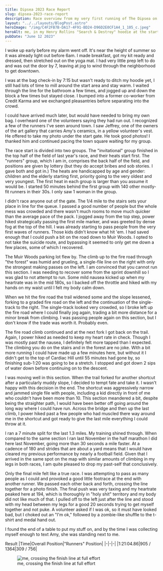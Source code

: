 ```yaml
---
title: Dipsea 2023 Race Report
slug: dipsea-2023-race-report
description: Race overview from my very first running of The Dipsea on June 11, 2023
layout: "../../layouts/BlogPost.astro"
heroImage: "/img/C4F2FB7B-DA17-4F91-BD24-D96D2E0CF1A4_1_105_c.jpeg"
heroAlt: me, in my Henry Rollins "Search & Destroy" hoodie at the start line. 
pubDate: "June 12 2023"
---
```


I woke up early before my alarm went off. It's near the height of summer so it was already light out before 6am. I made breakfast, got my kit ready and dressed, then stretched out on the yoga mat. I had very little prep left to do and was out the door by 7, leaving at jog to wind through the neighborhood to get downtown.

I was at the bag check-in by 7:15 but wasn't ready to ditch my hoodie yet, I still had lots of time to mill around the start area and stay warm. I waited through the line for the bathroom a few times, and jogged up and down the block a few times but stayed close. I bumped into a former co-worker from Credit Karma and we exchanged pleasantries before separating into the crowd.

I could have arrived much later, but would have needed to bring my own bag. I overheard one of the volunteers saying they had run out. I recognized a few of the runners I've seen around town. I saw Jeffrey, one of the owners of the art gallery that carries Amy's ceramics, in a yellow volunteer's vest. He offered to take my photo under the start gate. He took good photos! I thanked him and continued pacing the town square waiting for my group.

The race start is divided into two groups. The "invitational" group finished in the top half of the field of last year's race, and their heats start first. The "runners" group, which I am in, comprises the back half of the field, and positions are given by lottery (but they do accept bribes and sob stories. I gave both and got in.) The heats are handicapped by age and gender: children and the elderly starting first, priority going to the very oldest and very youngest. The first heat in each group is larger than you assume it would be. I started 50 minutes behind the first group with 140 other mostly-fit runners in their 30s. I only saw 1 woman in the group.

I didn't race anyone out of the gate. The 1/4 mile to the stairs sets your place in line for the queue. I passed a good number of people but the whole mess was crowded and there wasn't much rooms to move much quicker than the average pace of the pack. I jogged away from the top step, power hiked strategically passing the first mile marker, and was greeted by dense fog at the top of the hill. I was already starting to pass people from the very first waves of runners. Those kids didn't know what hit 'em. I had saved enough that I could push a bit on the road down to Muir Woods. I opted to not take the suicide route, and bypassing it seemed to only get me down a few places, some of which I recovered.

The Muir Woods parking lot flew by. The climb up to the fire road through "the forest" was humid and grueling, a single-file line on the right with only the strongest making passes on the left. I am convinced that you cannot run this section. I was needing to recover some from the sprint downhill so I was glad to not attempt to run. Some mild nausea kicked up when my heartrate was in the mid 180s, so I backed off the throttle and hiked with my hands on my waist until I felt my body calm down.

When we hit the fire road the trail widened some and the slope lessened, forking to a graded fire road on the left and the continuation of the single-track to the right. The single-track looked very crowded, so I broke left up the fire road where I could finally jog again, trading a bit more distance for a minor break from climbing. I was passing people again on this section, but I don't know if the trade was worth it. Probably even.

The fire road climb continued and at the next fork I got back on the trail. Again, I power hiked as needed to keep my heart rate in check. Though I was mostly past the nausea, I definitely felt more tapped than I expected. The climbing you do on the stairs and in the forest are no joke. With a bit more running I could have made up a few minutes here, but without it I didn't get to the top of Cardiac Hill until 55 minutes had gone by, so finishing sub-1:20 was going to be a stretch. I stopped and got down 2 sips of water down before continuing on to the descent.

I was moving well in this section. When the trail forked for another shortcut after a particularly muddy slope, I decided to tempt fate and take it. I wasn't happy with this decision in the end. The shortcut was aggressively narrow and jammed single file with people, including a kid directly in front of me who couldn't have been more than 10. This section meandered a bit, despite being the straighter path, I would have been better off going around the long way where I could have run. Across the bridge and then up the last climb, I power hiked past a few people who had muscled there way around me in the shortcut and got ready to give the last mile everything I could throw at it.

I ran a 7 minute split for the last 1.3 miles. My training shined through. When compared to the same section I ran last November in the half marathon I did here last November, going more than 30 seconds a mile faster. At a cadence of 180 and strides that are about a yard means that I would have cleared my previous performance by nearly a football field. Given that I arrived in the same spot on the map with similar amounts of climbing in my legs in both races, I am quite pleased to drop my past-self that conclusively.

Only the final mile felt like a true race. I was attempting to pass as many people as I could and provoked a good little footrace at the end with another runner. We passed each other back and forth, crossing the line together for a photo finish. The final push was very taxing and my heartrate peaked here at 194, which is thoroughly in "holy shit" territory and my body did not like much of that. I pulled off to the left just after the line and stood with my head between my legs for a good 20 seconds trying to get myself together and not puke. A volunteer asked if I was ok, so it must have looked bad, but I choked out an "I'm ok," followed by a zombie-like shuffle to the t-shirt and medal hand out.

I found the end of a table to put my stuff on, and by the time I was collecting myself enough to text Amy, she was standing next to me.

Result
|Time|Overall Position|"Runners" Position|
|-|-|-|
|1:21:04.86|905 / 1364|309 / 756|

<figure>
  <img src="/img/1B9CED58-0ECD-47B3-B640-A1514447C7F5_1_105_c.jpeg" alt="me, crossing the finish line at full effort" />
  <figcaption>me, crossing the finish line at full effort</figcaption>
</figure>